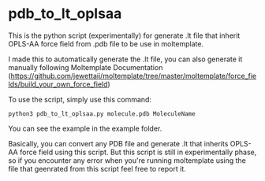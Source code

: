 # pdb_to_lt_oplsaa
This is the python script (experimentally) for generate .lt file that inherit OPLS-AA force field from .pdb file to be use in moltemplate.

I made this to automatically generate the .lt file, you can also generate it manually following Moltemplate Documentation (https://github.com/jewettaij/moltemplate/tree/master/moltemplate/force_fields/build_your_own_force_field)

To use the script, simply use this command:
```
python3 pdb_to_lt_oplsaa.py molecule.pdb MoleculeName
```
You can see the example in the example folder.

Basically, you can convert any PDB file and generate .lt that inherits OPLS-AA force field using this script. But this script is still in experimentally phase, so if you encounter any error when you're running moltemplate using the file that geenrated from this script feel free to report it.
